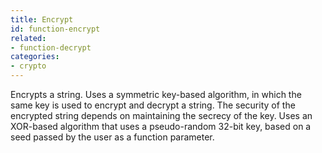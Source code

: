 ```yaml
---
title: Encrypt
id: function-encrypt
related:
- function-decrypt
categories:
- crypto
---
```


Encrypts a string. Uses a symmetric key-based algorithm, in
        which the same key is used to encrypt and decrypt a string.
        The security of the encrypted string depends on maintaining
        the secrecy of the key. Uses an XOR-based algorithm that uses
        a pseudo-random 32-bit key, based on a seed passed by the user
        as a function parameter.

